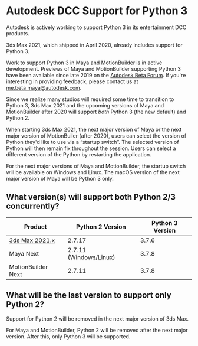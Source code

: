 # Autodesk DCC Support for Python 3
Autodesk is actively working to support Python 3 in its entertainment DCC products. 

3ds Max 2021, which shipped in April 2020, already includes support for Python 3. 

Work to support Python 3 in Maya and MotionBuilder is in active development. Previews of Maya and MotionBuilder supporting Python 3 have been available since late 2019 on the [Autodesk Beta Forum](https://beta.autodesk.com). If you're interesting in providing feedback, please contact us at me.beta.maya@autodesk.com.

Since we realize many studios will required some time to transition to Python 3, 3ds Max 2021 and the upcoming versions of Maya and MotionBuilder after 2020 will support _both_ Python 3 (the new default) and Python 2.

When starting 3ds Max 2021, the next major version of Maya or the next major version of MotionBuiler (after 2020), users can select the version of Python they'd like to use via a “startup switch”. The selected version of Python will then remain fix throughout the session. Users can select a different version of the Python by restarting the application. 

For the next major versions of Maya and MotionBuilder, the startup switch will be available on Windows and Linux. The macOS version of the next major version of Maya will be Python 3 only.

## What version(s) will support both Python 2/3 concurrently?

| Product            | Python 2 Version       | Python 3 Version  |
|--------------------|------------------------|-------------------|
| [3ds Max 2021.x](https://help.autodesk.com/view/MAXDEV/2021/ENU/?guid=Max_Python_API_what_s_new_in_3ds_max_python_api_html)       | 2.7.17                 | 3.7.6             |
| Maya Next          | 2.7.11 (Windows/Linux) | 3.7.8             |
| MotionBuilder Next | 2.7.11                 | 3.7.8             |

## What will be the last version to support only Python 2?
Support for Python 2 will be removed in the next major version of 3ds Max.

For Maya and MotionBuilder, Python 2 will be removed after the next major version. After this, only Python 3 will be supported.
